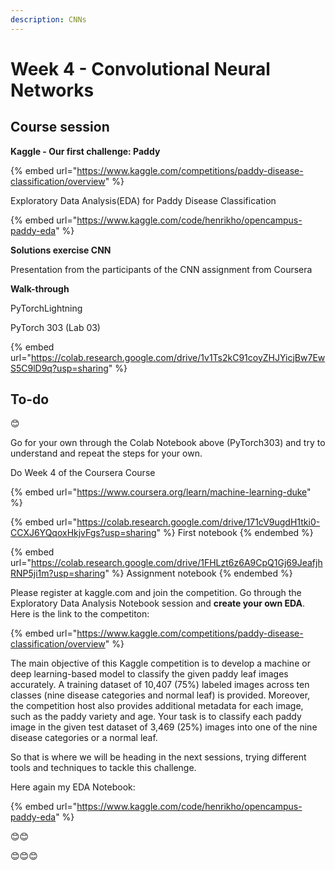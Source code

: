 ```yaml
---
description: CNNs
---
```


# Week 4 - Convolutional Neural Networks

## Course session



**Kaggle - Our first challenge: Paddy**

{% embed url="https://www.kaggle.com/competitions/paddy-disease-classification/overview" %}

Exploratory Data Analysis(EDA) for Paddy Disease Classification

{% embed url="https://www.kaggle.com/code/henrikho/opencampus-paddy-eda" %}



**Solutions exercise CNN**

Presentation from the participants of the CNN assignment from Coursera



**Walk-through**

PyTorchLightning

PyTorch 303 (Lab 03)

{% embed url="https://colab.research.google.com/drive/1v1Ts2kC91coyZHJYicjBw7EwS5C9lD9q?usp=sharing" %}



## To-do

😊

Go for your own through the Colab Notebook above (PyTorch303) and try to understand and repeat the steps for your own.

Do Week 4 of the Coursera Course

{% embed url="https://www.coursera.org/learn/machine-learning-duke" %}

{% embed url="https://colab.research.google.com/drive/171cV9ugdH1tki0-CCXJ6YQqoxHkjvFgs?usp=sharing" %}
First notebook
{% endembed %}

{% embed url="https://colab.research.google.com/drive/1FHLzt6z6A9CpQ1Gj69JeafjhRNP5ji1m?usp=sharing" %}
Assignment notebook
{% endembed %}

Please register at kaggle.com and join the competition. Go through the Exploratory Data Analysis Notebook session and **create your own EDA**. Here is the link to the competiton:

{% embed url="https://www.kaggle.com/competitions/paddy-disease-classification/overview" %}

The main objective of this Kaggle competition is to develop a machine or deep learning-based model to classify the given paddy leaf images accurately. A training dataset of 10,407 (75%) labeled images across ten classes (nine disease categories and normal leaf) is provided. Moreover, the competition host also provides additional metadata for each image, such as the paddy variety and age. Your task is to classify each paddy image in the given test dataset of 3,469 (25%) images into one of the nine disease categories or a normal leaf.

So that is where we will be heading in the next sessions, trying different tools and techniques to tackle this challenge.

Here again my EDA Notebook:

{% embed url="https://www.kaggle.com/code/henrikho/opencampus-paddy-eda" %}

😊😊



😊😊😊

